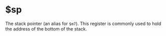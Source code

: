 # $sp

The stack pointer (an alias for `$m7`). This register is commonly used to hold the address of the bottom of the stack.
